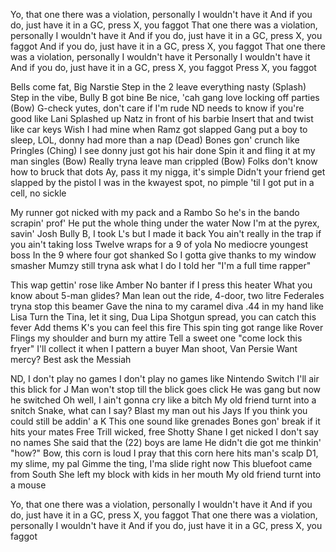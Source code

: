 Yo, that one there was a violation, personally I wouldn't have it
And if you do, just have it in a GC, press X, you faggot
That one there was a violation, personally I wouldn't have it
And if you do, just have it in a GC, press X, you faggot
And if you do, just have it in a GC, press X, you faggot
That one there was a violation, personally I wouldn't have it
Personally I wouldn't have it
And if you do, just have it in a GC, press X, you faggot
Press X, you faggot

Bells come fat, Big Narstie
Step in the 2 leave everything nasty (Splash)
Step in the vibe, Bully B got bine
Be nice, 'cah gang love locking off parties (Bow)
G-check yutes, don't care if I'm rude
ND needs to know if you're good like Lani
Splashed up Natz in front of his barbie
Insert that and twist like car keys
Wish I had mine when Ramz got slapped
Gang put a boy to sleep, LOL, donny had more than a nap (Dead)
Bones gon' crunch like Pringles (Ching)
I see donny just got his hair done
Spin it and fling it at my man singles (Bow)
Really tryna leave man crippled (Bow)
Folks don't know how to bruck that dots
Ay, pass it my nigga, it's simple
Didn't your friend get slapped by the pistol
I was in the kwayest spot, no pimple 'til I got put in a cell, no sickle

My runner got nicked with my pack and a Rambo
So he's in the bando scrapin' prof'
He put the whole thing under the water
Now I'm at the pyrex, savin' Josh
Bully B, I took L's but I made it back
You ain't really in the trap if you ain't taking loss
Twelve wraps for a 9 of yola
No mediocre youngest boss
In the 9 where four got shanked
So I gotta give thanks to my window smasher
Mumzy still tryna ask what I do
I told her "I'm a full time rapper"

This wap gettin' rose like Amber
No banter if I press this heater
What you know about 5-man glides?
Man lean out the ride, 4-door, two litre
Federales tryna stop this beamer
Gave the nina to my caramel diva
.44 in my hand like Lisa
Turn the Tina, let it sing, Dua Lipa
Shotgun spread, you can catch this fever
Add thems K's you can feel this fire
This spin ting got range like Rover
Flings my shoulder and burn my attire
Tell a sweet one "come lock this fryer"
I'll collect it when I pattern a buyer
Man shoot, Van Persie
Want mercy? Best ask the Messiah

ND, I don't play no games
I don't play no games like Nintendo Switch
I'll air this blick for J
Man won't stop till the blick goes click
He was gang but now he switched
Oh well, I ain't gonna cry like a bitch
My old friend turnt into a snitch
Snake, what can I say?
Blast my man out his Jays
If you think you could still be addin' a K
This one sound like grenades
Bones gon' break if it hits your mates
Free Trill wicked, free Shotty Shane
I get nicked I don't say no names
She said that the (22) boys are lame
He didn't die got me thinkin' "how?"
Bow, this corn is loud
I pray that this corn here hits man's scalp
D1, my slime, my pal
Gimme the ting, I'ma slide right now
This bluefoot came from South
She left my block with kids in her mouth
My old friend turnt into a mouse

Yo, that one there was a violation, personally I wouldn't have it
And if you do, just have it in a GC, press X, you faggot
That one there was a violation, personally I wouldn't have it
And if you do, just have it in a GC, press X, you faggot

